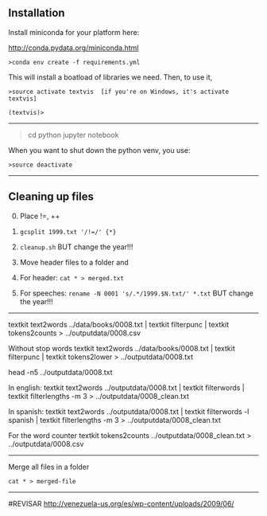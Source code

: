 
## Installation

Install miniconda for your platform here:

http://conda.pydata.org/miniconda.html

````
>conda env create -f requirements.yml
````

This will install a boatload of libraries we need. Then, to use it,

````
>source activate textvis  [if you're on Windows, it's activate textvis]
````

````
(textvis)>
````
-----

>cd python
>jupyter notebook


When you want to shut down the python venv, you use:

````
>source deactivate
````
--------

## Cleaning up files

0) Place !=, ++

1) `gcsplit 1999.txt '/!=/' {*}`

2) `cleanup.sh`
BUT change the year!!!

3) Move header files to a folder and

4) For header: `cat * > merged.txt`

5) For speeches: `rename -N 0001 's/.*/1999.$N.txt/' *.txt`
BUT change the year!!!

--------

textkit text2words ../data/books/0008.txt | textkit filterpunc | textkit tokens2counts > ../outputdata/0008.csv

Without stop words
textkit text2words ../data/books/0008.txt | textkit filterpunc | textkit tokens2lower > ../outputdata/0008.txt

head -n5 ../outputdata/0008.txt

In english: textkit text2words ../outputdata/0008.txt | textkit filterwords | textkit filterlengths -m 3 > ../outputdata/0008_clean.txt

In spanish: textkit text2words ../outputdata/0008.txt | textkit filterwords -l spanish | textkit filterlengths -m 3 > ../outputdata/0008_clean.txt


For the word counter
textkit tokens2counts ../outputdata/0008_clean.txt > ../outputdata/0008.csv

----

Merge all files in a folder

`cat * > merged-file`

----

#REVISAR
http://venezuela-us.org/es/wp-content/uploads/2009/06/


